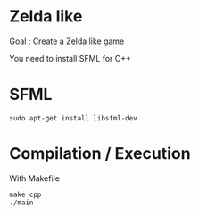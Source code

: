# Zelda like
Goal : Create a Zelda like game

You need to install SFML for C++

# SFML
```
sudo apt-get install libsfml-dev
```

# Compilation / Execution
With Makefile
```
make cpp
./main
```